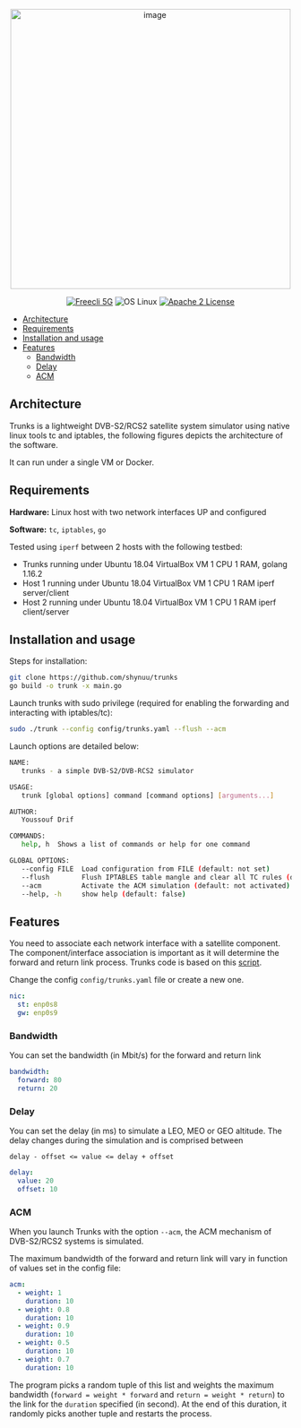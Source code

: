 <p align="center">
<img width="500" alt="image" src="https://user-images.githubusercontent.com/41422704/111051142-37e67680-8451-11eb-9e1b-c3cdee7e0064.png">
</p>

<p align="center">
<a href="https://github.com/shynuu/trunks/releases"><img src="https://img.shields.io/badge/Release-v1.0-blue?logo=go" alt="Freecli 5G"/></a>
<img src="https://img.shields.io/badge/OS-Linux-g" alt="OS Linux"/>
<a href="https://github.com/shynuu/trunks/blob/master/LICENSE"><img src="https://img.shields.io/badge/license-MIT-lightgrey" alt="Apache 2 License"/></a>
</p>

- [Architecture](#architecture)
- [Requirements](#requirements)
- [Installation and usage](#installation-and-usage)
- [Features](#features)
  - [Bandwidth](#bandwidth)
  - [Delay](#delay)
  - [ACM](#acm)

## Architecture

Trunks is a lightweight DVB-S2/RCS2 satellite system simulator using native linux tools tc and iptables, the following figures depicts the architecture of the software.

It can run under a single VM or Docker.

## Requirements

**Hardware:** Linux host with two network interfaces UP and configured

**Software:** `tc`, `iptables`, `go`

Tested using `iperf` between 2 hosts with the following testbed:

- Trunks running under Ubuntu 18.04 VirtualBox VM 1 CPU 1 RAM, golang 1.16.2
- Host 1 running under Ubuntu 18.04 VirtualBox VM 1 CPU 1 RAM iperf server/client
- Host 2 running under Ubuntu 18.04 VirtualBox VM 1 CPU 1 RAM iperf client/server

## Installation and usage

Steps for installation:

```bash
git clone https://github.com/shynuu/trunks
go build -o trunk -x main.go
```

Launch trunks with sudo privilege (required for enabling the forwarding and interacting with iptables/tc):

```bash
sudo ./trunk --config config/trunks.yaml --flush --acm
```

Launch options are detailed below:

```bash
NAME:
   trunks - a simple DVB-S2/DVB-RCS2 simulator

USAGE:
   trunk [global options] command [command options] [arguments...]

AUTHOR:
   Youssouf Drif

COMMANDS:
   help, h  Shows a list of commands or help for one command

GLOBAL OPTIONS:
   --config FILE  Load configuration from FILE (default: not set)
   --flush        Flush IPTABLES table mangle and clear all TC rules (default: false)
   --acm          Activate the ACM simulation (default: not activated)
   --help, -h     show help (default: false)

```

## Features

You need to associate each network interface with a satellite component. The component/interface association is important as it will determine the forward and return link process. Trunks code is based on this [script](script/static_simulation.sh).

Change the config `config/trunks.yaml` file or create a new one.

```yaml
nic:
  st: enp0s8
  gw: enp0s9
```

### Bandwidth

You can set the bandwidth (in Mbit/s) for the forward and return link

```yaml
bandwidth:
  forward: 80
  return: 20
```

### Delay

You can set the delay (in ms) to simulate a LEO, MEO or GEO altitude. The delay changes during the simulation and is comprised between 

`delay - offset <= value <= delay + offset`

```yaml
delay:
  value: 20
  offset: 10
```

### ACM

When you launch Trunks with the option `--acm`, the ACM mechanism of DVB-S2/RCS2 systems is simulated.

The maximum bandwidth of the forward and return link will vary in function of values set in the config file:

```yaml
acm:
  - weight: 1
    duration: 10
  - weight: 0.8
    duration: 10
  - weight: 0.9
    duration: 10
  - weight: 0.5
    duration: 10
  - weight: 0.7
    duration: 10
```

The program picks a random tuple of this list and weights the maximum bandwidth (`forward = weight * forward` and `return = weight * return`) to the link for the `duration` specified (in second). At the end of this duration, it randomly picks another tuple and restarts the process.